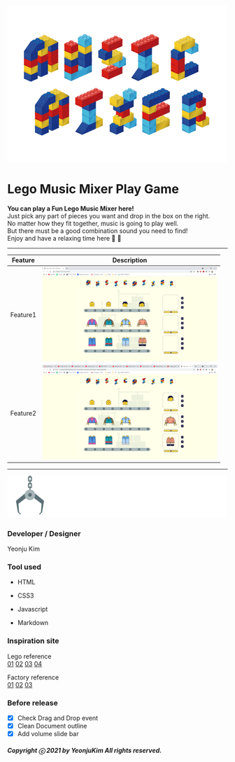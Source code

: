 <img src="images/movingtitle.gif">

# Lego Music Mixer Play Game

**You can play a Fun Lego Music Mixer here!**  
Just pick any part of pieces you want and drop in the box on the right.  
No matter how they fit together, music is going to play well.  
But there must be a good combination sound you need to find!  
Enjoy and have a relaxing time here 🎵 :musical_note:

---

| Feature  | Description                                    |
| -------- | ---------------------------------------------- |
| Feature1 | <img src="images/feature1.png" width="400"> |
| Feature2 | <img src="images/feature2.png" width="400"> |

---

<img src="images/pickup.gif" width="500px;">

### Developer / Designer

Yeonju Kim

### Tool used

- HTML

- CSS3

- Javascript

- Markdown

### Inspiration site

Lego reference  
[01](https://chasematt.com/LEGO-Wes-Anderson)
[02](https://chasematt.com/LEGO-Wes-Anderson)
[03](https://www.pinterest.co.kr/pin/461337555582712448/)
[04](https://dribbble.com/shots/4893105-1-Dribbble-Invite)

Factory reference  
[01](https://www.pinterest.co.kr/pin/63331938499008888/)
[02](https://www.pinterest.co.kr/pin/173247916899383815/)
[03](https://www.pinterest.co.kr/pin/259027416046906560/)

### Before release

- [x] Check Drag and Drop event
- [x] Clean Document outline
- [x] Add volume slide bar

##### Copyright ⓒ 2021 by YeonjuKim All rights reserved.
